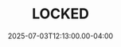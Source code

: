 ---
title: LOCKED
creator: Locked
cart: Locked
type: Locked
date: 2025-07-03T12:13:00.00-04:00
score: 
review: 
---
